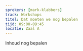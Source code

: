 ```yaml
---
sprekers: [mark-klabbers]
track: Workshops
titel: Dat moeten we nog bepalen
tijd: 09:00-09:45
locatie: Zaal A
---
```

Inhoud nog bepalen